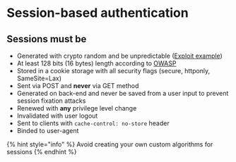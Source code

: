 # Session-based authentication

## Sessions must be

* Generated with crypto random and be unpredictable \([Exploit example](https://github.com/tna0y/Python-random-module-cracker)\)
* At least 128 bits \(16 bytes\) length according to [OWASP](https://owasp.org/www-community/vulnerabilities/Insufficient_Session-ID_Length)
* Stored in a cookie storage with all security flags \(secure, httponly, SameSite=Lax\)
* Sent via POST and **never** via GET method
* Generated on back-end and never be saved from a user input to prevent session fixation attacks
* Renewed with **any** privilege level change
* Invalidated with user logout
* Sent to clients with `cache-control: no-store` header
* Binded to user-agent

{% hint style="info" %}
Avoid creating your own custom algorithms for sessions
{% endhint %}



